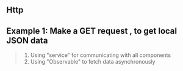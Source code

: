 ## Http

## Example 1: Make a GET request , to get local JSON data
> 1. Using "service" for communicating with all components
> 2. Using "Observable" to fetch data asynchronously 